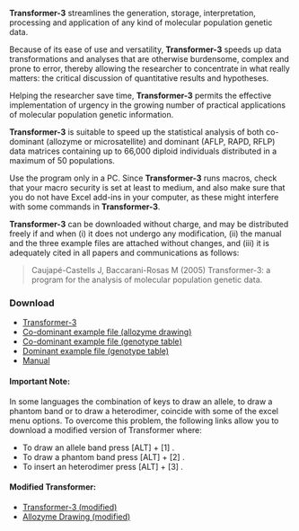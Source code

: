 **Transformer-3** streamlines the generation, storage, interpretation, processing and application of any kind of molecular population genetic data.

Because of its ease of use and versatility, **Transformer-3** speeds up data transformations and analyses that are otherwise burdensome, complex and prone to error, thereby allowing the researcher to concentrate in what really matters: the critical discussion of quantitative results and hypotheses.

Helping the researcher save time, **Transformer-3** permits the effective implementation of urgency in the growing number of practical applications of molecular population genetic information.

**Transformer-3** is suitable to speed up the statistical analysis of both co-dominant (allozyme or microsatellite) and dominant (AFLP, RAPD, RFLP) data matrices containing up to 66,000 diploid individuals distributed in a maximum of 50 populations.

Use the program only in a PC. Since **Transformer-3** runs macros, check that your macro security is set at least to medium, and also make sure that you do not have Excel add-ins in your computer, as these might interfere with some commands in **Transformer-3**.

**Transformer-3** can be downloaded without charge, and may be distributed freely if and when (i) it does not undergo any modification, (ii) the manual and the three example files are attached without changes, and (iii) it is adequately cited in all papers and communications as follows:

> Caujapé-Castells J, Baccarani-Rosas M (2005) Transformer-3: a program for the analysis of molecular population genetic data.


### Download
- [Transformer-3](https://github.com/mbaccarani/transformer-3/files/Transformer34.zip)
- [Co-dominant example file (allozyme drawing)](https://github.com/mbaccarani/transformer-3/files/Transformer3b4.zip)
- [Co-dominant example file (genotype table)](https://github.com/mbaccarani/transformer-3/files/t3_example_codominant_data.zip)
- [Dominant example file (genotype table)](https://github.com/mbaccarani/transformer-3/filest3_example_dominant_data.zip)
- [Manual](https://github.com/mbaccarani/transformer-3/files/transformer3_manual.pdf)


#### Important Note:

In some languages the combination of keys to draw an allele, to draw a phantom band or to draw a heterodimer, coincide with some of the excel menu options. To overcome this problem, the following links allow you to download a modified version of Transformer where:

- To draw an allele band press    [ALT] + [1] .
- To draw a phantom band press    [ALT] + [2] .
- To insert an heterodimer press  [ALT] + [3] .


#### Modified Transformer:
- [Transformer-3 (modified)](https://github.com/mbaccarani/transformer-3/files/Transformer34s.zip)
- [Allozyme Drawing (modified)](https://github.com/mbaccarani/transformer-3/files/Transformer3b4s.zip)
